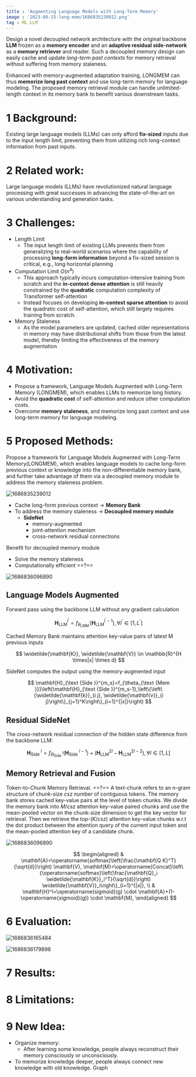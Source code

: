 ```yaml
---
title : 'Augmenting Language Models with Long-Term Memory'
image : '2023-06-15-long-mem/1686835239012.png'
tag : ML LLM
---
```

Design a novel decoupled network architecture with the original backbone **LLM** frozen as a **memory encoder** and an **adaptive residual side-network** as a **memory retriever** and reader. Such a decoupled memory design can easily cache and update *long-term past contexts* for memory retrieval without suffering from memory staleness.

<!--more-->

Enhanced with memory-augmented adaptation training, LONGMEM can thus **memorize long past context** and use long-term memory for language modeling. The proposed memory retrieval module can handle unlimited-length context in its memory bank to benefit various downstream tasks.	

# 1 Background:

Existing large language models (LLMs) can only afford **fix-sized** inputs due to the input length limit, preventing them from utilizing rich long-context information from past inputs.

# 2 Related work:

Large language models (LLMs) have revolutionized natural language processing with great successes in advancing the state-of-the-art on various understanding and generation tasks.

# 3 Challenges:

- Length Limit
  - The input length limit of existing LLMs prevents them from generalizing to real-world scenarios where the capability of processing **long-form information** beyond a fix-sized session is critical, e.g., long horizontal planning
- Computation Limit $O(n^4)$
  - This approach typically incurs computation-intensive training from scratch and the **in-context** **dense attention** is still heavily constrained by the **quadratic** computation complexity of Transformer self-attention
  - Instead focuses on developing **in-context sparse attention** to avoid the quadratic cost of self-attention, which still largely requires training from scratch.
- Memory Staleness
  - As the model parameters are updated, cached older representations in memory may have distributional shifts from those from the latest model, thereby limiting the effectiveness of the memory augmentation

# 4 Motivation:

- Propose a framework, Language Models Augmented with Long-Term Memory (LONGMEM), which enables LLMs to memorize long history.
- Avoid the **quadratic cost** of self-attention and reduce other computation costs.
- Overcome **memory staleness**, and memorize long past context and use long-term memory for language modeling.

# 5 Proposed Methods:

Propose a framework for Language Models Augmented with Long-Term Memory(LONGMEM), which enables language models to cache long-form previous context or knowledge into the non-differentiable memory bank, and further take advantage of them via a decoupled memory module to address the memory staleness problem.

![1686835239012](../images/2023-06-15-long-mem/1686835239012.png)

- Cache long-form previous context -> **Memory Bank**
- To address the memory staleness -> **Decoupled memory module**
  - **SideNet**
    - memory-augmented
    - joint-attention mechanism
    - cross-network residual connections

Benefit for decoupled memory module

- Solve the memory staleness
- Computationally efficient ==?==

![1686836096890](../images/2023-06-15-long-mem/1686836096890.png)

## Language Models Augmented

Forward pass using the backbone LLM without any gradient calculation

$$
\mathbf{H}_{\mathrm{LLM}}^{l^{\prime}}=f_{\theta_{\mathrm{LMM}}^{\prime}}\left(\mathbf{H}_{\mathrm{LLM}}^{l^{\prime}-1}\right), \forall l^{\prime} \in\left[1, L^{\prime}\right]
$$

Cached Memory Bank maintains attention key-value pairs of latest M previous inputs

$$
\widetilde{\mathbf{K}}, \widetilde{\mathbf{V}} \in \mathbb{R}^{H \times|x| \times d}
$$

SideNet computes the output using the memory-augmented input

$$
\mathbf{H}_{\text {Side }}^{m_s}=f_{\theta_{\text {Mem }}}\left(\mathbf{H}_{\text {Side }}^{m_s-1},\left\{\left\{\widetilde{\mathbf{k}}_{i j}, \widetilde{\mathbf{v}}_{i j}\right\}_{j=1}^K\right\}_{i=1}^{|x|}\right)
$$

## Residual SideNet

The cross-network residual connection of the hidden state difference from the backbone LLM:

$$
\mathbf{H}_{\text {Side }}^l=f_{\Theta_{\text {Side }}^l}\left(\mathbf{H}_{\text {Side }}^{l-1}\right)+\left(\mathbf{H}_{\mathrm{LLM}}^{2 l}-\mathbf{H}_{\mathrm{LLM}}^{2 l-2}\right), \forall l \in[1, L]
$$

## Memory Retrieval and Fusion

Token-to-Chunk Memory Retrieval. ==?==
A text-chunk refers to an n-gram structure of chunk-size $csz$ number of contiguous tokens. The memory bank stores cached key-value pairs at the level of token chunks. We divide the memory bank into $M/csz$ attention key-value paired chunks and use the mean-pooled vector on the chunk-size dimension to get the key vector for retrieval. Then we retrieve the top-$(K/csz)$ attention key-value chunks w.r.t the dot product between the attention query of the current input token and the mean-pooled attention key of a candidate chunk.

![1686836096890](../images/2023-06-15-long-mem/1686836096890.png)

$$
\begin{aligned}
& \mathbf{A}=\operatorname{softmax}\left(\frac{\mathbf{Q K}^T}{\sqrt{d}}\right) \mathbf{V}, \mathbf{M}=\operatorname{Concat}\left\{\operatorname{softmax}\left(\frac{\mathbf{Q}_i \widetilde{\mathbf{K}}_i^T}{\sqrt{d}}\right) \widetilde{\mathbf{V}}_i\right\}_{i=1}^{|x|}, \\
& \mathbf{H}^l=\operatorname{sigmoid}(g) \cdot \mathbf{A}+(1-\operatorname{sigmoid}(g)) \cdot \mathbf{M},
\end{aligned}
$$

# 6 Evaluation:

![1686836165484](../images/2023-06-15-long-mem/1686836165484.png)

![1686836179896](../images/2023-06-15-long-mem/1686836179896.png)

# 7 Results:

# 8 Limitations:

# 9 New Idea:

- Organize memory:
  - After learning some knowledge, people always reconstruct their memory consciously or unconsciously.
- To memorize knowledge deeper, people always connect new knowledge with old knowledge. Graph
